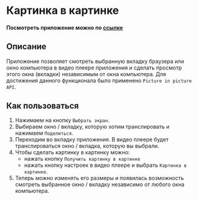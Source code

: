 # Картинка в картинке

#### Посмотреть приложение можно по [ссылке](https://li-land.github.io/Picture-in-picture/)

## Описание

Приложение позволяет смотреть выбранную вкладку браузера или окно компьютера в видео плеере приложения и сделать просмотр этого окна (вкладки) независимым от окна компьютера. Для достижения данного функционала было применено `Picture in picture API`.

## Как пользоваться

1. Нажимаем на кнопку `Выбрать экран`.
2. Выбираем окно / вкладку, которую хотим транслировать и нажимаем `Поделиться`.
3. Переходим во вкладку приложения. В видео плеере будет транслироваться окно / вкладка, которую вы выбрали.
4. Чтобы сделать картинку в картинку можно:
   - нажать кнопку `Получить картинку в картинке`
   - нажать кнопку настроек в видео плеере и выбрать `Картинка в картинке`.
5. Теперь можно изменять его размеры и появилась возможность смотреть выбранное окно / вкладку независимо от любого окна компьютера.
